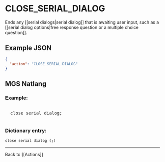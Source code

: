 # CLOSE_SERIAL_DIALOG

Ends any [[serial dialogs|serial dialog]] that is awaiting user input, such as a [[serial dialog options|free response question or a multiple choice question]].

## Example JSON

```json
{
  "action": "CLOSE_SERIAL_DIALOG"
}
```

## MGS Natlang

### Example:

<pre class="HyperMD-codeblock mgs">

  <span class="verb">close</span> <span class="target">serial</span> <span class="target">dialog</span><span class="terminator">;</span>

</pre>

### Dictionary entry:

```
close serial dialog (;)
```

---

Back to [[Actions]]
